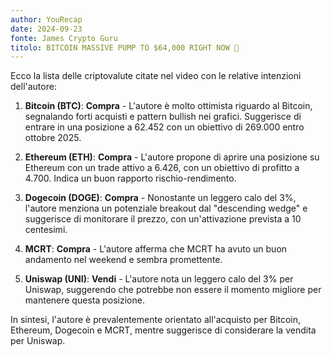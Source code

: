 ```yaml
---
author: YouRecap
date: 2024-09-23
fonte: James Crypto Guru
titolo: BITCOIN MASSIVE PUMP TO $64,000 RIGHT NOW 🚨
---
```


Ecco la lista delle criptovalute citate nel video con le relative intenzioni dell'autore:

1. **Bitcoin (BTC)**: **Compra** - L'autore è molto ottimista riguardo al Bitcoin, segnalando forti acquisti e pattern bullish nei grafici. Suggerisce di entrare in una posizione a 62.452 con un obiettivo di 269.000 entro ottobre 2025.

2. **Ethereum (ETH)**: **Compra** - L'autore propone di aprire una posizione su Ethereum con un trade attivo a 6.426, con un obiettivo di profitto a 4.700. Indica un buon rapporto rischio-rendimento.

3. **Dogecoin (DOGE)**: **Compra** - Nonostante un leggero calo del 3%, l'autore menziona un potenziale breakout dal "descending wedge" e suggerisce di monitorare il prezzo, con un'attivazione prevista a 10 centesimi.

4. **MCRT**: **Compra** - L'autore afferma che MCRT ha avuto un buon andamento nel weekend e sembra promettente.

5. **Uniswap (UNI)**: **Vendi** - L'autore nota un leggero calo del 3% per Uniswap, suggerendo che potrebbe non essere il momento migliore per mantenere questa posizione.

In sintesi, l'autore è prevalentemente orientato all'acquisto per Bitcoin, Ethereum, Dogecoin e MCRT, mentre suggerisce di considerare la vendita per Uniswap.

